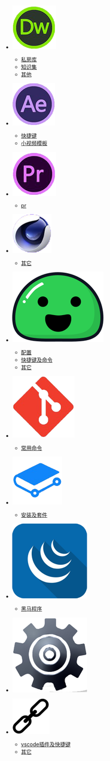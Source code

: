 - [![html](img\html.png ':size=30 html')](html\3d-html\3d-html.md)
    - [私房库](html\html-私房库.md)
    - [知识集](html\html-知识集.md)
    - [其他](html\html-其它.md)

- [![ae](img\ae.png ':size=30 html')](ae\3d-ae\3d-ae.md)
    - [快捷键](#/)
    - [小视频模板](ae\ae-小视频模板.html)

- [![pr](img\pr.png ':size=30 pr')](pr\3d-pr\3d-pr.md)
    - [pr](#/)

- [![c4d](img\c4d.png ':size=30 c4d')](c4d\3d-c4d\3d-c4d.md)
    - [其它](c4d\c4d-其它.md)

- [![docsify](img\docsify.svg ':size=30 docsify')](docsify\3d-docs\3d-docs.md)
    - [配置](docsify\other\docs-配置.md)
    - [快捷键及命令](docsify\docs-快捷键及命令.md)
    - [其它](docsify\other\docs-其它.md) 

- [![git](img\git.png ':size=30 git')](git\3d-git\3d-git.md)
    - [常用命令](git\git-常用命令.md)

- [![gitbook](img\gitbook.png ':size=30 gitbook')](gitbook\3d-gh\3d-gh.md)
    - [安装及套件](gitbook\gitbook-安装及套件.md)

- [![jquery](img\jquery.png ':size=30 jquery')](jquery\3d-jq\3d-jq.md)
    - [黑马程序](jquery\jq-黑马教程.md)

- [![other](img\other.png ':size=30 git')](other\3d-oth\3d-oth.md)

- ![link](img\link.png ':size=30 link')
    - [vscode插件及快捷键](link\vs_code插件及快捷键.md)
    - [其它](link\link-其它.md)



